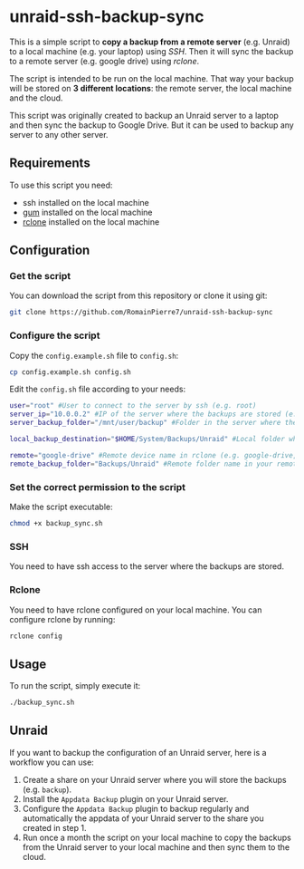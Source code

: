 # unraid-ssh-backup-sync

This is a simple script to **copy a backup from a remote server** (e.g. Unraid) to a local machine (e.g. your laptop) using *SSH*. Then it will sync the backup to a remote server (e.g. google drive) using *rclone*.

The script is intended to be run on the local machine. That way your backup will be stored on **3 different locations**: the remote server, the local machine and the cloud.

This script was originally created to backup an Unraid server to a laptop and then sync the backup to Google Drive. But it can be used to backup any server to any other server.

## Requirements

To use this script you need:

- ssh installed on the local machine
- [gum](https://github.com/charmbracelet/gum) installed on the local machine
- [rclone](https://rclone.org/) installed on the local machine

## Configuration

### Get the script

You can download the script from this repository or clone it using git:

```bash
git clone https://github.com/RomainPierre7/unraid-ssh-backup-sync
```

### Configure the script

Copy the `config.example.sh` file to `config.sh`:

```bash
cp config.example.sh config.sh
```

Edit the `config.sh` file according to your needs:

```bash
user="root" #User to connect to the server by ssh (e.g. root)
server_ip="10.0.0.2" #IP of the server where the backups are stored (e.g. 10.0.0.2)
server_backup_folder="/mnt/user/backup" #Folder in the server where the backups are stored (e.g. /mnt/user/backup)

local_backup_destination="$HOME/System/Backups/Unraid" #Local folder where the backups will be stored (e.g. $HOME/System/Backups/Unraid)

remote="google-drive" #Remote device name in rclone (e.g. google-drive, dropbox, etc.)
remote_backup_folder="Backups/Unraid" #Remote folder name in your remote location (e.g. Backups/Unraid)
```

### Set the correct permission to the script

Make the script executable:

```bash
chmod +x backup_sync.sh
```

### SSH

You need to have ssh access to the server where the backups are stored.

### Rclone

You need to have rclone configured on your local machine. You can configure rclone by running:

```bash
rclone config
```

## Usage

To run the script, simply execute it:

```bash
./backup_sync.sh
```

## Unraid

If you want to backup the configuration of an Unraid server, here is a workflow you can use:

1. Create a share on your Unraid server where you will store the backups (e.g. `backup`).
2. Install the `Appdata Backup` plugin on your Unraid server.
3. Configure the `Appdata Backup` plugin to backup regularly and automatically the appdata of your Unraid server to the share you created in step 1.
4. Run once a month the script on your local machine to copy the backups from the Unraid server to your local machine and then sync them to the cloud.